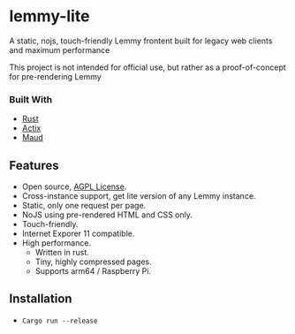 # lemmy-lite
A static, nojs, touch-friendly Lemmy frontent built for legacy web clients and maximum performance

This project is not intended for official use, but rather as a proof-of-concept for pre-rendering Lemmy

### Built With

- [Rust](https://www.rust-lang.org)
- [Actix](https://actix.rs)
- [Maud](https://maud.lambda.xyz)

## Features

- Open source, [AGPL License](/LICENSE).
- Cross-instance support, get lite version of any Lemmy instance.
- Static, only one request per page.
- NoJS using pre-rendered HTML and CSS only.
- Touch-friendly.
- Internet Exporer 11 compatible.
- High performance.
  - Written in rust.
  - Tiny, highly compressed pages.
  - Supports arm64 / Raspberry Pi.
  
## Installation

- `Cargo run --release`
